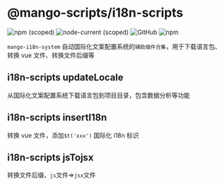 # @mango-scripts/i18n-scripts

![npm (scoped)](https://img.shields.io/npm/v/@mango-scripts/i18n-scripts) ![node-current (scoped)](https://img.shields.io/node/v/@mango-scripts/i18n-scripts) ![GitHub](https://img.shields.io/github/license/Albertlin0923/mango-scripts) ![npm](https://img.shields.io/npm/dt/@mango-scripts/i18n-scripts)

`mango-i18n-system` 自动国际化文案配置系统的`辅助插件合集`，用于下载语言包、转换 vue 文件、转换文件后缀等

## i18n-scripts updateLocale

从国际化文案配置系统下载语言包到项目目录，包含数据分析等功能

## i18n-scripts insertI18n

转换 vue 文件，添加`$t('xxx')` 国际化 i18n 标识

## i18n-scripts jsTojsx

转换文件后缀，`js`文件=>`jsx`文件
